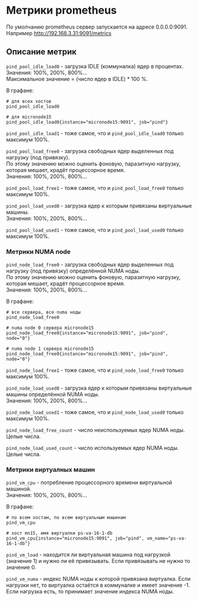 # Метрики prometheus

По умолчанию prometheus сервер запускается на адресе 0.0.0.0:9091.    
Например http://192.168.3.31:9091/metrics

## Описание метрик

`pind_pool_idle_load0` - загрузка IDLE (коммуналка) ядер в процентах. Значения: 100%, 200%, 800%...   
Максимальное значение = (число ядер в IDLE) * 100 %.   

В графане:
```
# для всех хостов
pind_pool_idle_load0

# для micronode15
pind_pool_idle_load0{instance="micronode15:9091", job="pind"}
```

`pind_pool_idle_load1` - тоже самое, что и `pind_pool_idle_load0` только максимум 100%.

`pind_pool_load_free0` - загрузка свободных ядер выделенных под нагрузку (под привязку).   
По этому значению можно оценить фоновую, паразитную нагрузку, которая мешает, крадёт процессорное время.   
Значения: 100%, 200%, 800%...

`pind_pool_load_free1` - тоже самое, что и `pind_pool_load_free0` только максимум 100%.

`pind_pool_load_used0` - загрузка ядер к которым привязаны виртуальные машины.   
Значения: 100%, 200%, 800%...

`pind_pool_load_used1` - тоже самое, что и `pind_pool_load_used0` только максимум 100%.

### Метрики NUMA node

`pind_node_load_free0` -  загрузка свободных ядер выделенных под нагрузку (под привязку) определённой NUMA ноды.      
По этому значению можно оценить фоновую, паразитную нагрузку, которая мешает, крадёт процессорное время.   
Значения: 100%, 200%, 800%...

В графане:
```
# все сервера, все numa ноды
pind_node_load_free0

# numa node 0 сервера micronode15
pind_node_load_free0{instance="micronode15:9091", job="pind", node="0"}

# numa node 1 сервера micronode15
pind_node_load_free0{instance="micronode15:9091", job="pind", node="0"}
```

`pind_node_load_free1` - тоже самое, что и `pind_node_load_free0` только максимум 100%.

`pind_node_load_used0` -  загрузка ядер к которым привязаны виртуальные машины определённой NUMA ноды.      
Значения: 100%, 200%, 800%...

`pind_node_load_used1` - тоже самое, что и `pind_node_load_used0` только максимум 100%.

`pind_node_load_free_count` - число неиспользуемых ядер NUMA ноды.    
Целые числа.

`pind_node_load_used_count` - число используемых ядер NUMA ноды.   
Целые числа.

### Метрики виртуалных машин

`pind_vm_cpu` - потребление процессорного времени виртуальной машиной.   
Значения: 100%, 200%, 800%...

В графане:
```
# по всем хостам, по всем виртуальным машинам
pind_vm_cpu

# хост mn15, имя виртуалки ps-va-16-1-db
pind_vm_cpu{instance="micronode15:9091", job="pind", vm_name="ps-va-16-1-db"}
```

`pind_vm_load` - находится ли виртуальная машина под нагрузкой (значение 1) и нужно
ли её привязывать. Если привязывать не нужно то значение 0.

`pind_vm_numa` - индекс NUMA ноды к которой привязана виртуалка. Если нагрузки нет, 
то виртуалка остаётся в коммуналке и имеет значение -1. Если нагрузка есть, то
принимает значение индекса NUMA ноды.
